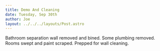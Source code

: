 ```yaml
---
title: Demo And Cleaning
date: Tuesday, Sep 30th
author: Joe
layout: ../../../layouts/Post.astro
---
```


Bathroom separation wall removed and bined.  Some plumbing removed.  Rooms swept and paint scraped.  Prepped for wall cleaning.
